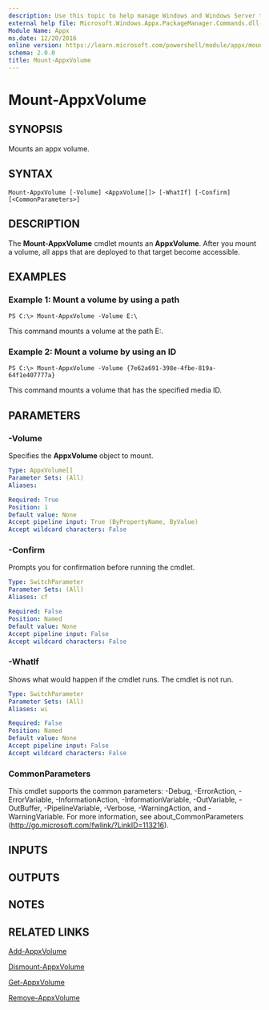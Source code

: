 ```yaml
---
description: Use this topic to help manage Windows and Windows Server technologies with Windows PowerShell.
external help file: Microsoft.Windows.Appx.PackageManager.Commands.dll-Help.xml
Module Name: Appx
ms.date: 12/20/2016
online version: https://learn.microsoft.com/powershell/module/appx/mount-appxvolume?view=windowsserver2022-ps&wt.mc_id=ps-gethelp
schema: 2.0.0
title: Mount-AppxVolume
---
```


# Mount-AppxVolume

## SYNOPSIS
Mounts an appx volume.

## SYNTAX

```
Mount-AppxVolume [-Volume] <AppxVolume[]> [-WhatIf] [-Confirm] [<CommonParameters>]
```

## DESCRIPTION
The **Mount-AppxVolume** cmdlet mounts an **AppxVolume**.
After you mount a volume, all apps that are deployed to that target become accessible.

## EXAMPLES

### Example 1: Mount a volume by using a path
```
PS C:\> Mount-AppxVolume -Volume E:\
```

This command mounts a volume at the path E:\.

### Example 2: Mount a volume by using an ID
```
PS C:\> Mount-AppxVolume -Volume {7e62a691-398e-4fbe-819a-64f1e407777a}
```

This command mounts a volume that has the specified media ID.

## PARAMETERS

### -Volume
Specifies the **AppxVolume** object to mount.

```yaml
Type: AppxVolume[]
Parameter Sets: (All)
Aliases:

Required: True
Position: 1
Default value: None
Accept pipeline input: True (ByPropertyName, ByValue)
Accept wildcard characters: False
```

### -Confirm
Prompts you for confirmation before running the cmdlet.

```yaml
Type: SwitchParameter
Parameter Sets: (All)
Aliases: cf

Required: False
Position: Named
Default value: None
Accept pipeline input: False
Accept wildcard characters: False
```

### -WhatIf
Shows what would happen if the cmdlet runs. The cmdlet is not run.

```yaml
Type: SwitchParameter
Parameter Sets: (All)
Aliases: wi

Required: False
Position: Named
Default value: None
Accept pipeline input: False
Accept wildcard characters: False
```

### CommonParameters
This cmdlet supports the common parameters: -Debug, -ErrorAction, -ErrorVariable, -InformationAction, -InformationVariable, -OutVariable, -OutBuffer, -PipelineVariable, -Verbose, -WarningAction, and -WarningVariable. For more information, see about_CommonParameters (http://go.microsoft.com/fwlink/?LinkID=113216).

## INPUTS

## OUTPUTS

## NOTES

## RELATED LINKS

[Add-AppxVolume](./Add-AppxVolume.md)

[Dismount-AppxVolume](./Dismount-AppxVolume.md)

[Get-AppxVolume](./Get-AppxVolume.md)

[Remove-AppxVolume](./Remove-AppxVolume.md)

